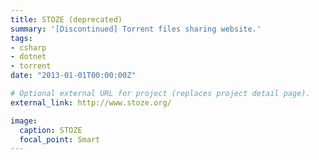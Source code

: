 ```yaml
---
title: STOZE (deprecated)
summary: '[Discontinued] Torrent files sharing website.'
tags:
- csharp
- dotnet
- torrent
date: "2013-01-01T00:00:00Z"

# Optional external URL for project (replaces project detail page).
external_link: http://www.stoze.org/

image:
  caption: STOZE
  focal_point: Smart
---
```

